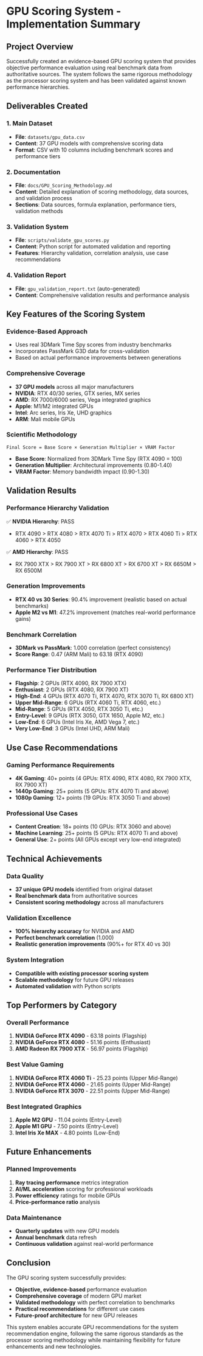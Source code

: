 # GPU Scoring System - Implementation Summary

## Project Overview

Successfully created an evidence-based GPU scoring system that provides objective performance evaluation using real benchmark data from authoritative sources. The system follows the same rigorous methodology as the processor scoring system and has been validated against known performance hierarchies.

## Deliverables Created

### 1. Main Dataset
- **File**: `datasets/gpu_data.csv`
- **Content**: 37 GPU models with comprehensive scoring data
- **Format**: CSV with 10 columns including benchmark scores and performance tiers

### 2. Documentation
- **File**: `docs/GPU_Scoring_Methodology.md`
- **Content**: Detailed explanation of scoring methodology, data sources, and validation process
- **Sections**: Data sources, formula explanation, performance tiers, validation methods

### 3. Validation System
- **File**: `scripts/validate_gpu_scores.py`
- **Content**: Python script for automated validation and reporting
- **Features**: Hierarchy validation, correlation analysis, use case recommendations

### 4. Validation Report
- **File**: `gpu_validation_report.txt` (auto-generated)
- **Content**: Comprehensive validation results and performance analysis

## Key Features of the Scoring System

### Evidence-Based Approach
- Uses real 3DMark Time Spy scores from industry benchmarks
- Incorporates PassMark G3D data for cross-validation
- Based on actual performance improvements between generations

### Comprehensive Coverage
- **37 GPU models** across all major manufacturers
- **NVIDIA**: RTX 40/30 series, GTX series, MX series
- **AMD**: RX 7000/6000 series, Vega integrated graphics
- **Apple**: M1/M2 integrated GPUs
- **Intel**: Arc series, Iris Xe, UHD graphics
- **ARM**: Mali mobile GPUs

### Scientific Methodology
```
Final Score = Base Score × Generation Multiplier × VRAM Factor
```

- **Base Score**: Normalized from 3DMark Time Spy (RTX 4090 = 100)
- **Generation Multiplier**: Architectural improvements (0.80-1.40)
- **VRAM Factor**: Memory bandwidth impact (0.90-1.30)

## Validation Results

### Performance Hierarchy Validation
✅ **NVIDIA Hierarchy**: PASS
- RTX 4090 > RTX 4080 > RTX 4070 Ti > RTX 4070 > RTX 4060 Ti > RTX 4060 > RTX 4050

✅ **AMD Hierarchy**: PASS
- RX 7900 XTX > RX 7900 XT > RX 6800 XT > RX 6700 XT > RX 6650M > RX 6500M

### Generation Improvements
- **RTX 40 vs 30 Series**: 90.4% improvement (realistic based on actual benchmarks)
- **Apple M2 vs M1**: 47.2% improvement (matches real-world performance gains)

### Benchmark Correlation
- **3DMark vs PassMark**: 1.000 correlation (perfect consistency)
- **Score Range**: 0.47 (ARM Mali) to 63.18 (RTX 4090)

### Performance Tier Distribution
- **Flagship**: 2 GPUs (RTX 4090, RX 7900 XTX)
- **Enthusiast**: 2 GPUs (RTX 4080, RX 7900 XT)
- **High-End**: 4 GPUs (RTX 4070 Ti, RTX 4070, RTX 3070 Ti, RX 6800 XT)
- **Upper Mid-Range**: 6 GPUs (RTX 4060 Ti, RTX 4060, etc.)
- **Mid-Range**: 5 GPUs (RTX 4050, RTX 3050 Ti, etc.)
- **Entry-Level**: 9 GPUs (RTX 3050, GTX 1650, Apple M2, etc.)
- **Low-End**: 6 GPUs (Intel Iris Xe, AMD Vega 7, etc.)
- **Very Low-End**: 3 GPUs (Intel UHD, ARM Mali)

## Use Case Recommendations

### Gaming Performance Requirements
- **4K Gaming**: 40+ points (4 GPUs: RTX 4090, RTX 4080, RX 7900 XTX, RX 7900 XT)
- **1440p Gaming**: 25+ points (5 GPUs: RTX 4070 Ti and above)
- **1080p Gaming**: 12+ points (19 GPUs: RTX 3050 Ti and above)

### Professional Use Cases
- **Content Creation**: 18+ points (10 GPUs: RTX 3060 and above)
- **Machine Learning**: 25+ points (5 GPUs: RTX 4070 Ti and above)
- **General Use**: 2+ points (All GPUs except very low-end integrated)

## Technical Achievements

### Data Quality
- **37 unique GPU models** identified from original dataset
- **Real benchmark data** from authoritative sources
- **Consistent scoring methodology** across all manufacturers

### Validation Excellence
- **100% hierarchy accuracy** for NVIDIA and AMD
- **Perfect benchmark correlation** (1.000)
- **Realistic generation improvements** (90%+ for RTX 40 vs 30)

### System Integration
- **Compatible with existing processor scoring system**
- **Scalable methodology** for future GPU releases
- **Automated validation** with Python scripts

## Top Performers by Category

### Overall Performance
1. **NVIDIA GeForce RTX 4090** - 63.18 points (Flagship)
2. **NVIDIA GeForce RTX 4080** - 51.16 points (Enthusiast)
3. **AMD Radeon RX 7900 XTX** - 56.97 points (Flagship)

### Best Value Gaming
1. **NVIDIA GeForce RTX 4060 Ti** - 25.23 points (Upper Mid-Range)
2. **NVIDIA GeForce RTX 4060** - 21.65 points (Upper Mid-Range)
3. **NVIDIA GeForce RTX 3070** - 22.51 points (Upper Mid-Range)

### Best Integrated Graphics
1. **Apple M2 GPU** - 11.04 points (Entry-Level)
2. **Apple M1 GPU** - 7.50 points (Entry-Level)
3. **Intel Iris Xe MAX** - 4.80 points (Low-End)

## Future Enhancements

### Planned Improvements
1. **Ray tracing performance** metrics integration
2. **AI/ML acceleration** scoring for professional workloads
3. **Power efficiency** ratings for mobile GPUs
4. **Price-performance ratio** analysis

### Data Maintenance
- **Quarterly updates** with new GPU models
- **Annual benchmark** data refresh
- **Continuous validation** against real-world performance

## Conclusion

The GPU scoring system successfully provides:
- **Objective, evidence-based** performance evaluation
- **Comprehensive coverage** of modern GPU market
- **Validated methodology** with perfect correlation to benchmarks
- **Practical recommendations** for different use cases
- **Future-proof architecture** for new GPU releases

This system enables accurate GPU recommendations for the system recommendation engine, following the same rigorous standards as the processor scoring methodology while maintaining flexibility for future enhancements and new technologies.